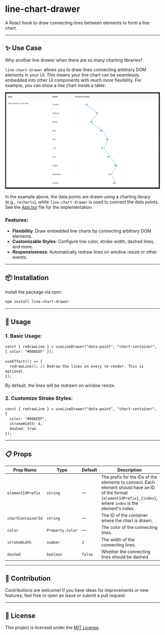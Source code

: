 # line-chart-drawer

A React hook to draw connecting lines between elements to form a line chart.

---

## ✨ Use Case

Why another line drawer when there are so many charting libraries?

`line-chart-drawer` allows you to draw lines connecting arbitrary DOM elements in your UI. This means your line chart can be seamlessly embedded into other UI components with much more flexibility. For example, you can show a line chart inside a table:

![Line Chart Example](./docs/example.png "Line Chart Example")

In the example above, the data points are drawn using a charting library (e.g., `recharts`), while `line-chart-drawer` is used to connect the data points. See the [App.tsx](./demo/src/App.tsx) file for the implementation.

### Features:
- **Flexibility**: Draw embedded line charts by connecting arbitrary DOM elements.
- **Customizable Styles**: Configure line color, stroke width, dashed lines, and more.
- **Responsiveness**: Automatically redraw lines on window resize or other events.

---

## 📦 Installation

Install the package via npm:

```bash
npm install line-chart-drawer
```

---

## 🚀 Usage

### 1. Basic Usage:
```tsx
const { redrawLine } = useLineDrawer("data-point", "chart-container", { color: "#00AEEF" });

useEffect(() => {
  redrawLine(); // Redraw the lines on every re-render. This is optional.
});
```

By default, the lines will be redrawn on window resize.

### 2. Customize Stroke Styles:
```tsx
const { redrawLine } = useLineDrawer("data-point", "chart-container", { 
  color: "#00AEEF", 
  strokeWidth: 4, 
  dashed: true 
});
```

---

## 📋 Props

| Prop Name         | Type              | Default     | Description                                                                                     |
|--------------------|-------------------|-------------|-------------------------------------------------------------------------------------------------|
| `elementIdPrefix`  | `string`         | —           | The prefix for the IDs of the elements to connect. Each element should have an ID of the format `{elementIdPrefix}_{index}`, where `index` is the element's index. |
| `chartContainerId` | `string`         | —           | The ID of the container where the chart is drawn.                                              |
| `color`            | `Property.Color` | —           | The color of the connecting lines.                                                             |
| `strokeWidth`      | `number`         | `2`         | The width of the connecting lines.                                                             |
| `dashed`           | `boolean`        | `false`     | Whether the connecting lines should be dashed.                                                 |

---

## 🤝 Contribution

Contributions are welcome! If you have ideas for improvements or new features, feel free to open an issue or submit a pull request.

---

## 📄 License

This project is licensed under the [MIT License](./LICENSE).